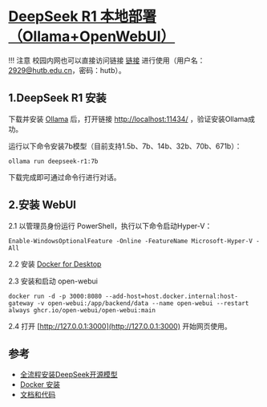 # [DeepSeek R1 本地部署（Ollama+OpenWebUI）](https://blog.csdn.net/youcans/article/details/145414871)

!!! 注意
     校园内网也可以直接访问链接 [链接](http://10.0.254.164:8080/auth) 进行使用（用户名：2929@hutb.edu.cn，密码：hutb）。

## 1.DeepSeek R1 安装
下载并安装 [Ollama](https://ollama.com/download) 后，打开链接 [http://localhost:11434/](http://localhost:11434/) ，验证安装Ollama成功。

运行以下命令安装7b模型（目前支持1.5b、7b、14b、32b、70b、671b）：
```shell
ollama run deepseek-r1:7b
```
下载完成即可通过命令行进行对话。

## 2.安装 WebUI
2.1 以管理员身份运行 PowerShell，执行以下命令启动Hyper-V：
```shell
Enable-WindowsOptionalFeature -Online -FeatureName Microsoft-Hyper-V -All
```

2.2 安装 [Docker for Desktop](https://www.docker.com/products/docker-desktop/)


2.3 安装和启动 open-webui
```shell
docker run -d -p 3000:8080 --add-host=host.docker.internal:host-gateway -v open-webui:/app/backend/data --name open-webui --restart always ghcr.io/open-webui/open-webui:main
```

2.4 打开 [http://127.0.0.1:3000](http://127.0.0.1:3000) 开始网页使用。

## 参考

* [全流程安装DeepSeek开源模型](https://blog.csdn.net/AnNanDu/article/details/145462409)
* [Docker 安装](https://www.runoob.com/docker/windows-docker-install.html)
* [文档和代码](https://github.com/OpenHUTB/doc)